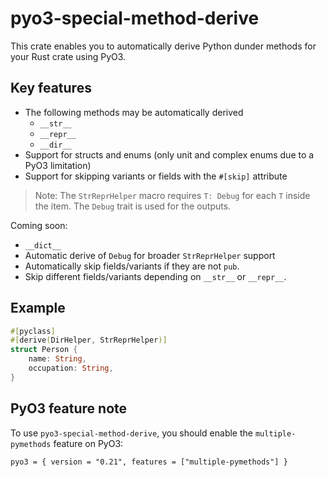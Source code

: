 # pyo3-special-method-derive

This crate enables you to automatically derive Python dunder methods for your Rust crate using PyO3.

## Key features
- The following methods may be automatically derived
    - `__str__`
    - `__repr__`
    - `__dir__`
- Support for structs and enums (only unit and complex enums due to a PyO3 limitation)
- Support for skipping variants or fields with the `#[skip]` attribute

> Note: The `StrReprHelper` macro requires `T: Debug` for each `T` inside the item. The `Debug` trait is used for the outputs.

Coming soon:
- `__dict__`
- Automatic derive of `Debug` for broader `StrReprHelper` support
- Automatically skip fields/variants if they are not `pub`.
- Skip different fields/variants depending on `__str__` or `__repr__`.

## Example
```rust
#[pyclass]
#[derive(DirHelper, StrReprHelper)]
struct Person {
    name: String,
    occupation: String,
}
```

## PyO3 feature note
To use `pyo3-special-method-derive`, you should enable the `multiple-pymethods` feature on PyO3:
```
pyo3 = { version = "0.21", features = ["multiple-pymethods"] }
```
